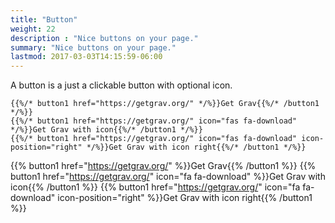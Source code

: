 ```yaml
---
title: "Button"
weight: 22
description : "Nice buttons on your page."
summary: "Nice buttons on your page."
lastmod: 2017-03-03T14:15:59-06:00
---
```


A button is a just a clickable button with optional icon.

```
{{%/* button1 href="https://getgrav.org/" */%}}Get Grav{{%/* /button1 */%}}
{{%/* button1 href="https://getgrav.org/" icon="fas fa-download" */%}}Get Grav with icon{{%/* /button1 */%}}
{{%/* button1 href="https://getgrav.org/" icon="fas fa-download" icon-position="right" */%}}Get Grav with icon right{{%/* /button1 */%}}
```

{{% button1 href="https://getgrav.org/" %}}Get Grav{{% /button1 %}}
{{% button1 href="https://getgrav.org/" icon="fa fa-download" %}}Get Grav with icon{{% /button1 %}}
{{% button1 href="https://getgrav.org/" icon="fa fa-download" icon-position="right" %}}Get Grav with icon right{{% /button1 %}}
